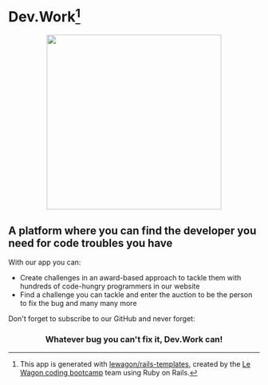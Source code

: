 # Dev.Work[^1]

<div align="center"> <img src="https://user-images.githubusercontent.com/27622683/187276404-4e05d486-6084-4f0f-b2c0-16aa586b649e.png" width=350> </div>

## A platform where you can find the developer you need for code troubles you have

With our app you can:
- Create challenges in an award-based approach to tackle them with hundreds of code-hungry programmers in our website
- Find a challenge you can tackle and enter the auction to be the person to fix the bug
and many many more

Don't forget to subscribe to our GitHub and never forget:
### <div align="center">Whatever bug you can't fix it, Dev.Work can!</div>

[^1]: This app is generated with [lewagon/rails-templates](https://github.com/lewagon/rails-templates), created by the [Le Wagon coding bootcamp](https://www.lewagon.com) team using Ruby on Rails.
